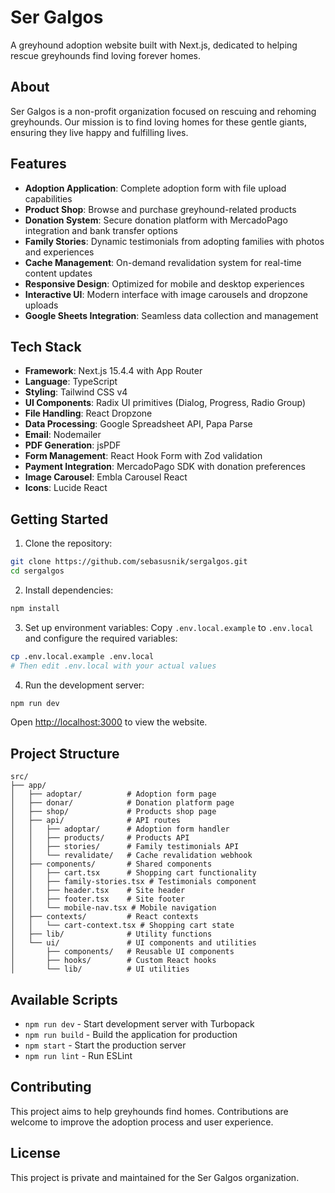# Ser Galgos

A greyhound adoption website built with Next.js, dedicated to helping rescue greyhounds find loving forever homes.

## About

Ser Galgos is a non-profit organization focused on rescuing and rehoming greyhounds. Our mission is to find loving homes for these gentle giants, ensuring they live happy and fulfilling lives.

## Features

- **Adoption Application**: Complete adoption form with file upload capabilities
- **Product Shop**: Browse and purchase greyhound-related products
- **Donation System**: Secure donation platform with MercadoPago integration and bank transfer options
- **Family Stories**: Dynamic testimonials from adopting families with photos and experiences
- **Cache Management**: On-demand revalidation system for real-time content updates
- **Responsive Design**: Optimized for mobile and desktop experiences
- **Interactive UI**: Modern interface with image carousels and dropzone uploads
- **Google Sheets Integration**: Seamless data collection and management

## Tech Stack

- **Framework**: Next.js 15.4.4 with App Router
- **Language**: TypeScript
- **Styling**: Tailwind CSS v4
- **UI Components**: Radix UI primitives (Dialog, Progress, Radio Group)
- **File Handling**: React Dropzone
- **Data Processing**: Google Spreadsheet API, Papa Parse
- **Email**: Nodemailer
- **PDF Generation**: jsPDF
- **Form Management**: React Hook Form with Zod validation
- **Payment Integration**: MercadoPago SDK with donation preferences
- **Image Carousel**: Embla Carousel React
- **Icons**: Lucide React

## Getting Started

1. Clone the repository:
```bash
git clone https://github.com/sebasusnik/sergalgos.git
cd sergalgos
```

2. Install dependencies:
```bash
npm install
```

3. Set up environment variables:
Copy `.env.local.example` to `.env.local` and configure the required variables:
```bash
cp .env.local.example .env.local
# Then edit .env.local with your actual values
```

4. Run the development server:
```bash
npm run dev
```

Open [http://localhost:3000](http://localhost:3000) to view the website.

## Project Structure

```
src/
├── app/
│   ├── adoptar/          # Adoption form page
│   ├── donar/            # Donation platform page
│   ├── shop/             # Products shop page
│   ├── api/              # API routes
│   │   ├── adoptar/      # Adoption form handler
│   │   ├── products/     # Products API
│   │   ├── stories/      # Family testimonials API
│   │   └── revalidate/   # Cache revalidation webhook
│   ├── components/       # Shared components
│   │   ├── cart.tsx      # Shopping cart functionality
│   │   ├── family-stories.tsx # Testimonials component
│   │   ├── header.tsx    # Site header
│   │   ├── footer.tsx    # Site footer
│   │   └── mobile-nav.tsx # Mobile navigation
│   ├── contexts/         # React contexts
│   │   └── cart-context.tsx # Shopping cart state
│   ├── lib/              # Utility functions
│   └── ui/               # UI components and utilities
│       ├── components/   # Reusable UI components
│       ├── hooks/        # Custom React hooks
│       └── lib/          # UI utilities
```

## Available Scripts

- `npm run dev` - Start development server with Turbopack
- `npm run build` - Build the application for production
- `npm start` - Start the production server
- `npm run lint` - Run ESLint

## Contributing

This project aims to help greyhounds find homes. Contributions are welcome to improve the adoption process and user experience.

## License

This project is private and maintained for the Ser Galgos organization.
